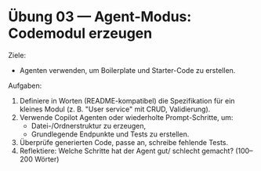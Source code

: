 # Übung 03 — Agent-Modus: Codemodul erzeugen

Ziele:
- Agenten verwenden, um Boilerplate und Starter-Code zu erstellen.

Aufgaben:
1. Definiere in Worten (README-kompatibel) die Spezifikation für ein kleines Modul (z. B. "User service" mit CRUD, Validierung).
2. Verwende Copilot Agenten oder wiederholte Prompt-Schritte, um:
   - Datei-/Ordnerstruktur zu erzeugen,
   - Grundlegende Endpunkte und Tests zu erstellen.
3. Überprüfe generierten Code, passe an, schreibe fehlende Tests.
4. Reflektiere: Welche Schritte hat der Agent gut/ schlecht gemacht? (100–200 Wörter)